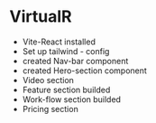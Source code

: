 # VirtualR

 - Vite-React installed 
 - Set up tailwind - config
 - created Nav-bar component 
 - created Hero-section component 
 - Video section
 - Feature section builded
 - Work-flow section builded 
 - Pricing section
 